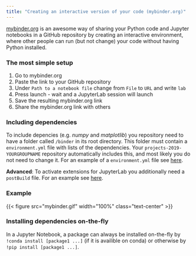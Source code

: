 ```yaml
---
title: "Creating an interactive version of your code (mybinder.org)"
---
```


[mybinder.org](https://mybinder.org/) is an awesome way of sharing your Python code and Jupyter notebooks in a GitHub repository by creating an interactive environment, where other people can run (but not change) your code without having Python installed.

### The most simple setup

1. Go to mybinder.org
2. Paste the link to your GitHub repository
3. Under `Path to a notebook file` change from `File` to `URL` and write `lab`
4. Press launch - wait and a JupyterLab session will launch
5. Save the resulting mybinder.org link
6. Share the mybinder.org link with others

### Including dependencies

To include depencies (e.g. _numpy_ and _matplotlib_) you repository need to have a folder called `/binder` in its root directory. This folder must contain a `environment.yml` file with lists of the dependencies. Your `projects-2019-YOURGROUPNAME` repository automatically includes this, and most likely you do not need to change it. For an example of a `environment.yml` file see [here](https://github.com/NumEconCopenhagen/numeconcopenhagen-2019/blob/master/binder/environment.yml). 

**Advanced**: To activate extensions for JupyterLab you additionally need a `postBuild` file. For an example see [here](https://github.com/NumEconCopenhagen/numeconcopenhagen-2019/blob/master/binder/postBuild). 

### Example

{{< figure src="mybinder.gif" width="100%" class="text-center" >}}

### Installing dependencies on-the-fly

In a Jupyter Notebook, a package can always be installed on-the-fly by `!conda install [package1 ...]` (if it is availible on conda) or otherwise by `!pip install [package1 ...]`. 